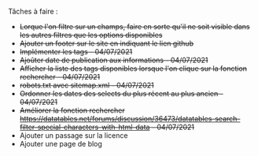 Tâches à faire :
- ~~Lorque l'on filtre sur un champs, faire en sorte qu'il ne soit visible dans les autres filtres que les options disponibles~~
- ~~Ajouter un footer sur le site en indiquant le lien github~~
- ~~Implémenter les tags - 04/07/2021~~
- ~~Ajoûter date de publication aux informations - 04/07/2021~~
- ~~Afficher la liste des tags disponibles lorsque l'on clique sur la fonction rechercher - 04/07/2021~~
- ~~robots.txt avec sitemap.xml - 04/07/2021~~
- ~~Ordonner les dates des selects du plus récent au plus ancien - 04/07/2021~~
- ~~Améliorer la fonction rechercher https://datatables.net/forums/discussion/36473/datatables-search-filter-special-characters-with-html-data - 04/07/2021~~
- Ajouter un passage sur la licence
- Ajouter une page de blog